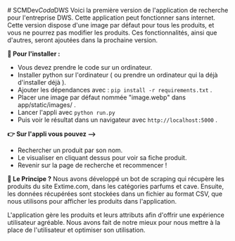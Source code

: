 #   S C M D e v _ C o d a _ D W S 
 
  Voici la première version de l'application de recherche pour l'entreprise DWS.
Cette application peut fonctionner sans internet.
Cette version dispose d'une image par défaut pour tous les produits, et vous ne pourrez pas modifier les produits. Ces fonctionnalités, ainsi que d'autres, seront ajoutées dans la prochaine version.

**🔧 Pour l'installer :**
- Vous devez prendre le code sur un ordinateur.
- Installer python sur l'ordinateur ( ou prendre un ordinateur qui la déjà d'installer déjà ).
- Ajouter les dépendances avec : `pip install -r requirements.txt` .
- Placer une image par défaut nommée "image.webp" dans app/static/images/ .
- Lancer l'appli avec `python run.py`
- Puis voir le résultat dans un navigateur avec `http://localhost:5000` .

**👉 Sur l'appli vous pouvez -->**
- Rechercher un produit par son nom.
- Le visualiser en cliquant dessus pour voir sa fiche produit.
- Revenir sur la page de recherche et recommencer !

**📍 Le Principe ?**
  Nous avons développé un bot de scraping qui récupère les produits du site Extime.com, dans les catégories parfums et cave.
Ensuite, les données récupérées sont stockées dans un fichier au format CSV, que nous utilisons pour afficher les produits dans l'application.

L'application gère les produits et leurs attributs afin d'offrir une expérience utilisateur agréable. Nous avons fait de notre mieux pour nous mettre à la place de l'utilisateur et optimiser son utilisation.
